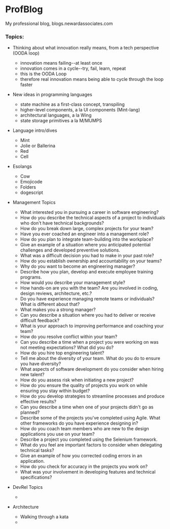 # ProfBlog
My professional blog, blogs.newardassociates.com

### Topics:

* Thinking about what innovation really means, from a tech perspective (OODA loop)

    * innovation means failing--at least once
    * innovation comes in a cycle--try, fail, learn, repeat
    * this is the OODA Loop
    * therefore real innovation means being able to cycle through the loop faster

* New ideas in programming languages

    * state machine as a first-class concept, transpiling
    * higher-level components, a la UI components (Mint-lang)
    * architectural languages, a la Wing
    * state storage primitives a la M/MUMPS

* Language intro/dives

    * Mint
    * Jolie or Ballerina
    * Red
    * Cell

* Esolangs

    * Cow
    * Emojicode
    * Folders
    * dogescript

* Management Topics

    * What interested you in pursuing a career in software engineering?
    * How do you describe the technical aspects of a project to individuals who don't have technical backgrounds?
    * How do you break down large, complex projects for your team?
    * Have you ever coached an engineer into a management role?
    * How do you plan to integrate team-building into the workplace?
    * Give an example of a situation where you anticipated potential challenges and developed preventive solutions.
    * What was a difficult decision you had to make in your past role?
    * How do you establish ownership and accountability on your teams?
    * Why do you want to become an engineering manager?
    * Describe how you plan, develop and execute employee training programs.
    * How would you describe your management style?
    * How hands-on are you with the team? Are you involved in coding, design reviews, architecture, etc.?
    * Do you have experience managing remote teams or individuals? What is different about that?
    * What makes you a strong manager?
    * Can you describe a situation where you had to deliver or receive difficult feedback?
    * What is your approach to improving performance and coaching your team?
    * How do you resolve conflict within your team?
    * Can you describe a time when a project you were working on was not meeting expectations? What did you do?
    * How do you hire top engineering talent?
    * Tell me about the diversity of your team. What do you do to ensure you have diversity?
    * What aspects of software development do you consider when hiring new talent?
    * How do you assess risk when initiating a new project?
    * How do you ensure the quality of projects you work on while ensuring you stay within budget?
    * How do you develop strategies to streamline processes and produce effective results?
    * Can you describe a time when one of your projects didn't go as planned?
    * Describe some of the projects you've completed using Agile. What other frameworks do you have experience designing in?
    * How do you coach team members who are new to the design applications you use on your team?
    * Describe a project you completed using the Selenium framework.
    * What do you feel are important factors to consider when delegating technical tasks?
    * Give an example of how you corrected coding errors in an application.
    * How do you check for accuracy in the projects you work on?
    * What was your involvement in developing features and technical specifications?

* DevRel Topics

    * 

* Architecture

    * Walking through a kata
    * 
